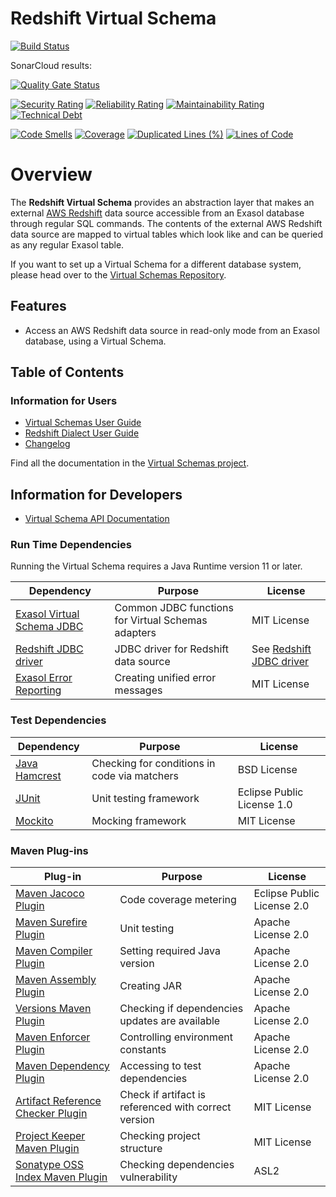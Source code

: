 # Redshift Virtual Schema

[![Build Status](https://api.travis-ci.com/exasol/redshift-virtual-schema.svg?branch=main)](https://travis-ci.com/exasol/redshift-virtual-schema)

SonarCloud results:

[![Quality Gate Status](https://sonarcloud.io/api/project_badges/measure?project=com.exasol%3Aredshift-virtual-schema&metric=alert_status)](https://sonarcloud.io/dashboard?id=com.exasol%3Aredshift-virtual-schema)

[![Security Rating](https://sonarcloud.io/api/project_badges/measure?project=com.exasol%3Aredshift-virtual-schema&metric=security_rating)](https://sonarcloud.io/dashboard?id=com.exasol%3Aredshift-virtual-schema)
[![Reliability Rating](https://sonarcloud.io/api/project_badges/measure?project=com.exasol%3Aredshift-virtual-schema&metric=reliability_rating)](https://sonarcloud.io/dashboard?id=com.exasol%3Aredshift-virtual-schema)
[![Maintainability Rating](https://sonarcloud.io/api/project_badges/measure?project=com.exasol%3Aredshift-virtual-schema&metric=sqale_rating)](https://sonarcloud.io/dashboard?id=com.exasol%3Aredshift-virtual-schema)
[![Technical Debt](https://sonarcloud.io/api/project_badges/measure?project=com.exasol%3Aredshift-virtual-schema&metric=sqale_index)](https://sonarcloud.io/dashboard?id=com.exasol%3Aredshift-virtual-schema)

[![Code Smells](https://sonarcloud.io/api/project_badges/measure?project=com.exasol%3Aredshift-virtual-schema&metric=code_smells)](https://sonarcloud.io/dashboard?id=com.exasol%3Aredshift-virtual-schema)
[![Coverage](https://sonarcloud.io/api/project_badges/measure?project=com.exasol%3Aredshift-virtual-schema&metric=coverage)](https://sonarcloud.io/dashboard?id=com.exasol%3Aredshift-virtual-schema)
[![Duplicated Lines (%)](https://sonarcloud.io/api/project_badges/measure?project=com.exasol%3Aredshift-virtual-schema&metric=duplicated_lines_density)](https://sonarcloud.io/dashboard?id=com.exasol%3Aredshift-virtual-schema)
[![Lines of Code](https://sonarcloud.io/api/project_badges/measure?project=com.exasol%3Aredshift-virtual-schema&metric=ncloc)](https://sonarcloud.io/dashboard?id=com.exasol%3Aredshift-virtual-schema)

# Overview

The **Redshift Virtual Schema** provides an abstraction layer that makes an external [AWS Redshift](https://aws.amazon.com/redshift/) data source accessible from an Exasol database through regular SQL commands. The contents of the external AWS Redshift data source are mapped to virtual tables which look like and can be queried as any regular Exasol table.

If you want to set up a Virtual Schema for a different database system, please head over to the [Virtual Schemas Repository][virtual-schemas].

## Features

* Access an AWS Redshift data source in read-only mode from an Exasol database, using a Virtual Schema.

## Table of Contents

### Information for Users

* [Virtual Schemas User Guide][virtual-schemas-user-guide]
* [Redshift Dialect User Guide](doc/user_guide/redshift_user_guide.md)
* [Changelog](doc/changes/changelog.md)

Find all the documentation in the [Virtual Schemas project][vs-doc].

## Information for Developers

* [Virtual Schema API Documentation][vs-api]

### Run Time Dependencies

Running the Virtual Schema requires a Java Runtime version 11 or later.

| Dependency                                                         | Purpose                                                | License                                          |
|--------------------------------------------------------------------|--------------------------------------------------------|--------------------------------------------------|
| [Exasol Virtual Schema JDBC][virtual-schema-common-jdbc]           | Common JDBC functions for Virtual Schemas adapters     | MIT License                                      |
| [Redshift JDBC driver][redshift-jdbc-driver]                       | JDBC driver for Redshift data source                   | See [Redshift JDBC driver][redshift-jdbc-driver] |
| [Exasol Error Reporting][exasol-error-reporting]                   | Creating unified error messages                        | MIT License                                      |

### Test Dependencies

| Dependency                                                         | Purpose                                                | License                       |
|--------------------------------------------------------------------|--------------------------------------------------------|-------------------------------|
| [Java Hamcrest](http://hamcrest.org/JavaHamcrest/)                 | Checking for conditions in code via matchers           | BSD License                   |
| [JUnit](https://junit.org/junit5)                                  | Unit testing framework                                 | Eclipse Public License 1.0    |
| [Mockito](http://site.mockito.org/)                                | Mocking framework                                      | MIT License                   |

### Maven Plug-ins

| Plug-in                                                            | Purpose                                                | License                       |
|--------------------------------------------------------------------|--------------------------------------------------------|-------------------------------|
| [Maven Jacoco Plugin][maven-jacoco-plugin]                         | Code coverage metering                                 | Eclipse Public License 2.0    |
| [Maven Surefire Plugin][maven-surefire-plugin]                     | Unit testing                                           | Apache License 2.0            |
| [Maven Compiler Plugin][maven-compiler-plugin]                     | Setting required Java version                          | Apache License 2.0            |
| [Maven Assembly Plugin][maven-assembly-plugin]                     | Creating JAR                                           | Apache License 2.0            |
| [Versions Maven Plugin][versions-maven-plugin]                     | Checking if dependencies updates are available         | Apache License 2.0            |
| [Maven Enforcer Plugin][maven-enforcer-plugin]                     | Controlling environment constants                      | Apache License 2.0            |
| [Maven Dependency Plugin][maven-dependency-plugin]                 | Accessing to test dependencies                         | Apache License 2.0            |
| [Artifact Reference Checker Plugin][artifact-ref-checker-plugin]   | Check if artifact is referenced with correct version   | MIT License                   |
| [Project Keeper Maven Plugin][project-keeper-maven-plugin]         | Checking project structure                             | MIT License                   |
| [Sonatype OSS Index Maven Plugin][sonatype-oss-index-maven-plugin] | Checking dependencies vulnerability                    | ASL2                          |

[virtual-schema-common-jdbc]: https://github.com/exasol/virtual-schema-common-jdbc
[redshift-jdbc-driver]: https://docs.aws.amazon.com/redshift/latest/mgmt/configure-jdbc-connection.html#download-jdbc-driver
[exasol-error-reporting]: https://github.com/exasol/error-reporting-java/

[exasol-hamcrest]: https://github.com/exasol/hamcrest-resultset-matcher

[maven-jacoco-plugin]: https://www.eclemma.org/jacoco/trunk/doc/maven.html
[maven-surefire-plugin]: https://maven.apache.org/surefire/maven-surefire-plugin/
[maven-compiler-plugin]: https://maven.apache.org/plugins/maven-compiler-plugin/
[maven-assembly-plugin]: https://maven.apache.org/plugins/maven-assembly-plugin/
[versions-maven-plugin]: https://www.mojohaus.org/versions-maven-plugin/
[maven-enforcer-plugin]: http://maven.apache.org/enforcer/maven-enforcer-plugin/
[artifact-ref-checker-plugin]: https://github.com/exasol/artifact-reference-checker-maven-plugin
[maven-dependency-plugin]: https://maven.apache.org/plugins/maven-dependency-plugin/
[project-keeper-maven-plugin]: https://github.com/exasol/project-keeper-maven-plugin
[sonatype-oss-index-maven-plugin]: https://sonatype.github.io/ossindex-maven/maven-plugin/

[virtual-schemas-user-guide]: https://docs.exasol.com/database_concepts/virtual_schemas.htm
[virtual-schemas]: https://github.com/exasol/virtual-schemas
[vs-api]: https://github.com/exasol/virtual-schema-common-java/blob/master/doc/development/api/virtual_schema_api.md
[vs-doc]: https://github.com/exasol/virtual-schemas/tree/master/doc

